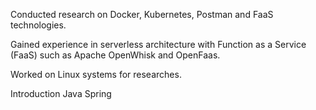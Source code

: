 Conducted research on Docker, Kubernetes, Postman and FaaS technologies.

Gained experience in serverless architecture with Function as a Service (FaaS) such as Apache OpenWhisk and OpenFaas.

Worked on Linux systems for researches.

Introduction Java Spring
